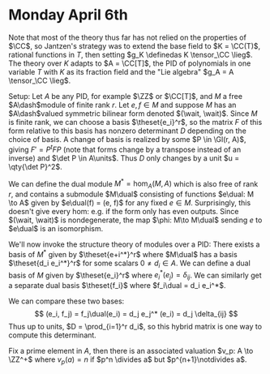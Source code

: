 # Monday April 6th

Note that most of the theory thus far has not relied on the properties of $\CC$, so Jantzen's strategy was to extend the base field to $K = \CC(T)$, rational functions in $T$, then setting $g_K \definedas K \tensor_\CC \lieg$.
The theory over $K$ adapts to $A = \CC[T]$, the PID of polynomials in one variable $T$ with $K$ as its fraction field and the "Lie algebra" $g_A = A \tensor_\CC \lieg$.

Setup:
Let $A$ be any PID, for example $\ZZ$ or $\CC[T]$, and $M$ a free $A\dash$module of finite rank $r$.
Let $e, f\in M$ and suppose $M$ has an $A\dash$valued symmetric bilinear form denoted $(\wait, \wait)$.
Since $M$ is finite rank, we can choose a basis $\theset{e_i}^r$, so the matrix $F$ of this form relative to this basis has nonzero determinant $D$ depending on the choice of basis.
A change of basis is realized by some $P \in \Gl(r, A)$, giving $F' = P^t F P$ (note that forms change by a transpose instead of an inverse) and $\det P \in A\units$.
Thus $D$ only changes by a unit $u = \qty{\det P}^2$.

We can define the dual module $M^* = \hom_A(M, A)$ which is also free of rank $r$, and contains a submodule $M\dual$ consisting of functions $e\dual: M \to A$ given by $e\dual(f) = (e, f)$ for any fixed $e\in M$.
Surprisingly, this doesn't give every hom: e.g. if the form only has even outputs.
Since $(\wait, \wait)$ is nondegenerate, the map $\phi: M\to M\dual$ sending $e$ to $e\dual$ is an isomorphism.

We'll now invoke the structure theory of modules over a PID: There exists a basis of $M^*$ given by $\theset{e+i^*}^r$ where $M\dual$ has a basis $\theset{d_i e_i^*}^r$ for some scalars $0\neq d_i \in A$.
We can define a dual basis of $M$ given by $\theset{e_i}^r$ where $e_i^*(e_j) = \delta_{ij}$.
We can similarly get a separate dual basis $\theset{f_i}$ where $f_i\dual = d_i e_i^*$.

We can compare these two bases:
$$
(e_i, f_j) = f_j\dual(e_i) = d_j e_j^* (e_i) = d_j \delta_{ij}
$$
Thus up to units, $D = \prod_{i=1}^r d_i$, so this hybrid matrix is one way to compute this determinant.

Fix a prime element in $A$, then there is an associated valuation $v_p: A \to \ZZ^+$ where $v_p(a) = n$ if $p^n \divides a$ but $p^{n+1}\notdivides a$.
